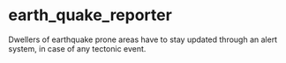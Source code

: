 # earth_quake_reporter
Dwellers of earthquake prone areas have to stay updated through an alert system, in case of any tectonic event.
